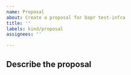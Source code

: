 ```yaml
---
name: Proposal
about: Create a proposal for Dapr test-infra
title: ''
labels: kind/proposal
assignees: ''

---
```

## Describe the proposal
